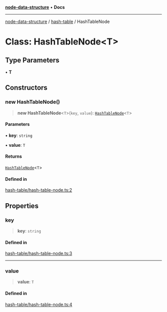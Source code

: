 [**node-data-structure**](../../README.md) • **Docs**

***

[node-data-structure](../../modules.md) / [hash-table](../README.md) / HashTableNode

# Class: HashTableNode\<T\>

## Type Parameters

• **T**

## Constructors

### new HashTableNode()

> **new HashTableNode**\<`T`\>(`key`, `value`): [`HashTableNode`](HashTableNode.md)\<`T`\>

#### Parameters

• **key**: `string`

• **value**: `T`

#### Returns

[`HashTableNode`](HashTableNode.md)\<`T`\>

#### Defined in

[hash-table/hash-table-node.ts:2](https://github.com/jun-young1993/data-structure/blob/aceac108cb0dab76587bb5b0477739cbebe8772b/src/hash-table/hash-table-node.ts#L2)

## Properties

### key

> **key**: `string`

#### Defined in

[hash-table/hash-table-node.ts:3](https://github.com/jun-young1993/data-structure/blob/aceac108cb0dab76587bb5b0477739cbebe8772b/src/hash-table/hash-table-node.ts#L3)

***

### value

> **value**: `T`

#### Defined in

[hash-table/hash-table-node.ts:4](https://github.com/jun-young1993/data-structure/blob/aceac108cb0dab76587bb5b0477739cbebe8772b/src/hash-table/hash-table-node.ts#L4)
